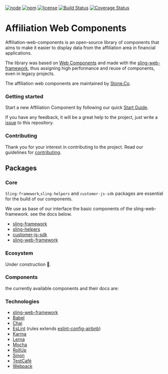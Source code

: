 [![node](https://img.shields.io/badge/node%20version-8.x.x-brightgreen.svg)](https://github.com/stone-payments/sling-web-framework)
[![npm](https://img.shields.io/badge/npm-6.x.x-blue.svg)](https://github.com/stone-payments/affiliation-web-components/tree/develop)
[![license](https://img.shields.io/hexpm/l/plug.svg)](https://github.com/stone-payments/affiliation-web-components)
[![Build Status](https://travis-ci.org/stone-payments/affiliation-web-components.svg?branch=master)](https://travis-ci.org/stone-payments/affiliation-web-components)
[![Coverage Status](https://coveralls.io/repos/github/stone-payments/affiliation-web-components/badge.svg?branch=develop)](https://coveralls.io/github/stone-payments/affiliation-web-components?branch=develop)

# Affiliation Web Components

Affiliation-web-components is an open-source library of components that aims to make it easier to display data from the affiliation area in financial applications.

The library was based on [Web Components](https://www.webcomponents.org/introduction) and made with the [sling-web-framework](https://github.com/stone-payments/sling-web-framework), thus assigning high performance and reuse of components, even in legacy projects.

The affiliation web components are maintained by [Stone.Co](https://www.stone.com.br/).




### Getting started

Start a new Affiliation Component by following our quick [Start Guide]().

If you have any feedback, it will be a great help to the project,
just write a [issue](https://github.com/stone-payments/affiliation-web-components/issues)
to this repository.

### Contributing

Thank you for your interest in contributing to the project. Read our guidelines for [contributing](./CONTRIBUTING.md).

## Packages

### Core

`Sling-framework`,`sling-helpers` and `customer-js-sdk` packages are essential for the build of our components.

We use as base of our interface the basic components of the sling-web-framework. see the docs below.

* [sling-framework](https://github.com/stone-payments/sling-web-framework/tree/master/packages/sling-framework)
* [sling-helpers](https://github.com/stone-payments/sling-web-framework/tree/master/packages/sling-helpers)
* [customer-js-sdk](https://github.com/stone-payments/customer-js-sdk)
* [sling-web-framework](https://github.com/stone-payments/sling-web-framework)

### Ecosystem

Under construction :construction:.

### Components

the currently available components and their docs are:

### Technologies

* [sling-web-framework](https://github.com/stone-payments/sling-web-framework)
* [Babel](https://babeljs.io/)
* [Chai](https://www.chaijs.com/)
* [EsLint](https://eslint.org/) (rules extends [eslint-config-airbnb](https://www.npmjs.com/package/eslint-config-airbnb))
* [Karma](https://karma-runner.github.io)
* [Lerna](https://lernajs.io/)
* [Mocha](https://mochajs.org/)
* [RollUp](https://rollupjs.org/guide/en)
* [Sinon](https://sinonjs.org/)
* [TestCafé](http://devexpress.github.io/testcafe/)
* [Webpack](https://webpack.js.org/)
